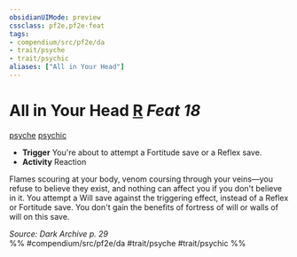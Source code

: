 ```yaml
---
obsidianUIMode: preview
cssclass: pf2e,pf2e-feat
tags:
- compendium/src/pf2e/da
- trait/psyche
- trait/psychic
aliases: ["All in Your Head"]
---
```

# All in Your Head  [R](chapter-9-playing-the-game.md#Actions "Reaction") *Feat 18*  
[psyche](psyche-da.md "Psyche Action & Ability Trait")  [psychic](Reference/Rules/Traits/psychic-da.md "Psychic Class Trait")  

- **Trigger** You're about to attempt a Fortitude save or a Reflex save.
- **Activity** Reaction

Flames scouring at your body, venom coursing through your veins—you refuse to believe they exist, and nothing can affect you if you don't believe in it. You attempt a Will save against the triggering effect, instead of a Reflex or Fortitude save. You don't gain the benefits of fortress of will or walls of will on this save.

*Source: Dark Archive p. 29*  
%% #compendium/src/pf2e/da #trait/psyche #trait/psychic %%
